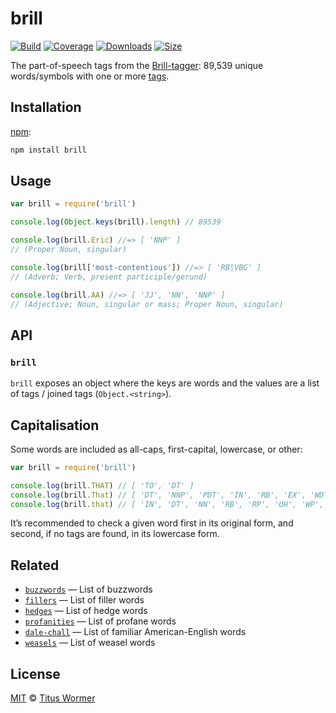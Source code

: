 # brill

[![Build][build-badge]][build]
[![Coverage][coverage-badge]][coverage]
[![Downloads][downloads-badge]][downloads]
[![Size][size-badge]][size]

The part-of-speech tags from the [Brill-tagger][wiki]: 89,539 unique
words/symbols with one or more [tags][descriptions].

## Installation

[npm][]:

```bash
npm install brill
```

## Usage

```js
var brill = require('brill')

console.log(Object.keys(brill).length) // 89539

console.log(brill.Eric) //=> [ 'NNP' ]
// (Proper Noun, singular)

console.log(brill['most-contentious']) //=> [ 'RB|VBG' ]
// (Adverb; Verb, present participle/gerund)

console.log(brill.AA) //=> [ 'JJ', 'NN', 'NNP' ]
// (Adjective; Noun, singular or mass; Proper Noun, singular)
```

## API

### `brill`

`brill` exposes an object where the keys are words and the values are
a list of tags / joined tags (`Object.<string>`).

## Capitalisation

Some words are included as all-caps, first-capital, lowercase, or other:

```js
var brill = require('brill')

console.log(brill.THAT) // [ 'TO', 'DT' ]
console.log(brill.That) // [ 'DT', 'NNP', 'PDT', 'IN', 'RB', 'EX', 'WDT' ]
console.log(brill.that) // [ 'IN', 'DT', 'NN', 'RB', 'RP', 'UH', 'WP', 'VBP', 'WDT' ]
```

It’s recommended to check a given word first in its original form,
and second, if no tags are found, in its lowercase form.

## Related

*   [`buzzwords`](https://github.com/words/buzzwords)
    — List of buzzwords
*   [`fillers`](https://github.com/words/fillers)
    — List of filler words
*   [`hedges`](https://github.com/words/hedges)
    — List of hedge words
*   [`profanities`](https://github.com/words/profanities)
    — List of profane words
*   [`dale-chall`](https://github.com/words/dale-chall)
    — List of familiar American-English words
*   [`weasels`](https://github.com/words/weasels)
    — List of weasel words

## License

[MIT][license] © [Titus Wormer][author]

<!-- Definitions -->

[build-badge]: https://img.shields.io/travis/words/brill.svg

[build]: https://travis-ci.org/words/brill

[coverage-badge]: https://img.shields.io/codecov/c/github/words/brill.svg

[coverage]: https://codecov.io/github/words/brill

[downloads-badge]: https://img.shields.io/npm/dm/brill.svg

[downloads]: https://www.npmjs.com/package/brill

[size-badge]: https://img.shields.io/bundlephobia/minzip/brill.svg

[size]: https://bundlephobia.com/result?p=brill

[npm]: https://docs.npmjs.com/cli/install

[license]: license

[author]: https://wooorm.com

[wiki]: https://en.wikipedia.org/wiki/Brill_tagger

[descriptions]: lib/descriptions.json
